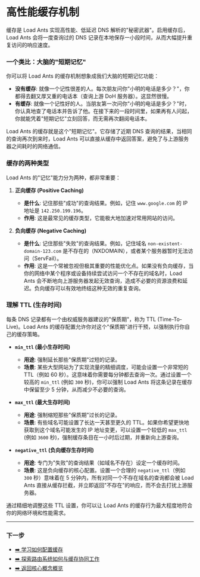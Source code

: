 # 高性能缓存机制

缓存是 Load Ants 实现高性能、低延迟 DNS 解析的"秘密武器"。启用缓存后，Load Ants 会将一度查询过的 DNS 记录在本地保存一小段时间，从而大幅提升重复访问的响应速度。

### 一个类比：大脑的"短期记忆"

你可以将 Load Ants 的缓存机制想象成我们大脑的短期记忆功能：

-   **没有缓存**: 就像一个记性很差的人。每次朋友问你"小明的电话是多少？"，你都得去翻又厚又重的电话本（查询上游 DoH 服务器）。这显然很慢。
-   **有缓存**: 就像一个记性好的人。当朋友第一次问你"小明的电话是多少？"时，你认真地查了电话本并告诉了他。在接下来的一段时间里，如果再有人问起，你就能凭着"短期记忆"立刻回答，而无需再次翻阅电话本。

Load Ants 的缓存就是这个"短期记忆"。它存储了近期 DNS 查询的结果，当相同的查询再次到来时，Load Ants 可以直接从缓存中返回答案，避免了与上游服务器之间耗时的网络通信。

### 缓存的两种类型

Load Ants 的"记忆"能力分为两种，都非常重要：

1.  **正向缓存 (Positive Caching)**

    -   **是什么**: 记住那些"成功"的查询结果。例如，记住 `www.google.com` 的 IP 地址是 `142.250.199.196`。
    -   **作用**: 这是最常见的缓存类型，它能极大地加速对常用网站的访问。

2.  **负向缓存 (Negative Caching)**
    -   **是什么**: 记住那些"失败"的查询结果。例如，记住域名 `non-existent-domain-123.com` 是不存在的（NXDOMAIN），或者某个服务器暂时无法访问（ServFail）。
    -   **作用**: 这是一个常被忽视但极其重要的性能优化点。如果没有负向缓存，当你的网络中某个程序或设备持续尝试访问一个不存在的域名时，Load Ants 会不断地向上游服务器发起无效查询，造成不必要的资源浪费和延迟。负向缓存可以有效地终结这种无效的重复查询。

### 理解 TTL (生存时间)

每条 DNS 记录都有一个由权威服务器建议的"保质期"，称为 TTL (Time-To-Live)。Load Ants 的缓存配置允许你对这个"保质期"进行干预，以强制执行你自己的缓存策略。

-   **`min_ttl` (最小生存时间)**

    -   **用途**: 强制延长那些"保质期"过短的记录。
    -   **场景**: 某些大型网站为了实现流量的精细调度，可能会设置一个非常短的 TTL（例如 60 秒）。这意味着你需要每分钟都去查询一次。通过设置一个较高的 `min_ttl` (例如 `300` 秒)，你可以强制 Load Ants 将这条记录在缓存中保留至少 5 分钟，从而减少不必要的查询。

-   **`max_ttl` (最大生存时间)**

    -   **用途**: 强制缩短那些"保质期"过长的记录。
    -   **场景**: 有些域名可能设置了长达一天甚至更久的 TTL。如果你希望更快地获取到这个域名可能发生的 IP 地址变更，可以设置一个较低的 `max_ttl` (例如 `3600` 秒)，强制缓存条目在一小时后过期，并重新向上游查询。

-   **`negative_ttl` (负向缓存生存时间)**
    -   **用途**: 专门为"失败"的查询结果（如域名不存在）设定一个缓存时间。
    -   **场景**: 这是负向缓存的核心配置。设置一个合理的 `negative_ttl`（例如 `300` 秒）意味着在 5 分钟内，所有对同一个不存在域名的查询都会被 Load Ants 直接从缓存拦截，并立即返回"不存在"的响应，而不会去打扰上游服务器。

通过精细地调整这些 TTL 设置，你可以让 Load Ants 的缓存行为最大程度地符合你的网络环境和性能需求。

---

### 下一步

-   [➡️ 学习如何配置缓存](../configuration/cache.md)
-   [➡️ 探索路由系统如何与缓存协同工作](./routing.md)
-   [➡️ 返回核心概念概览](./index.md)
